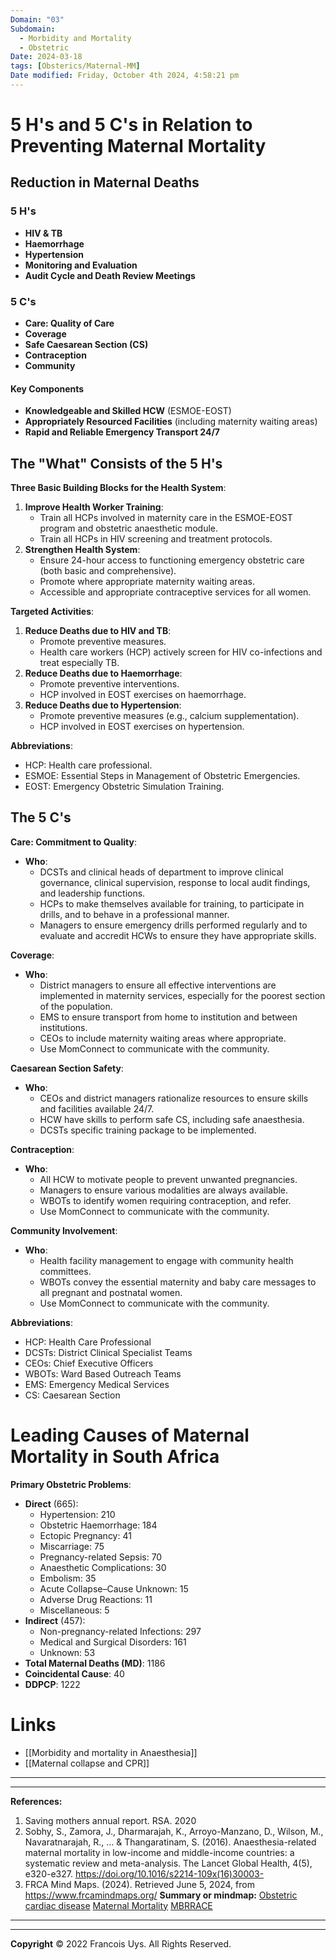 ```yaml
---
Domain: "03"
Subdomain:
  - Morbidity and Mortality
  - Obstetric
Date: 2024-03-18
tags: [Obsterics/Maternal-MM]
Date modified: Friday, October 4th 2024, 4:58:21 pm
---
```


# 5 H's and 5 C's in Relation to Preventing Maternal Mortality

## Reduction in Maternal Deaths
### 5 H's
  - **HIV & TB**
  - **Haemorrhage**
  - **Hypertension**
  - **Monitoring and Evaluation**
  - **Audit Cycle and Death Review Meetings**

### 5 C's
  - **Care: Quality of Care**
  - **Coverage**
  - **Safe Caesarean Section (CS)**
  - **Contraception**
  - **Community**

#### Key Components
- **Knowledgeable and Skilled HCW** (ESMOE-EOST)
- **Appropriately Resourced Facilities** (including maternity waiting areas)
- **Rapid and Reliable Emergency Transport 24/7**

## The "What" Consists of the 5 H's

**Three Basic Building Blocks for the Health System**:
1. **Improve Health Worker Training**:
   - Train all HCPs involved in maternity care in the ESMOE-EOST program and obstetric anaesthetic module.
   - Train all HCPs in HIV screening and treatment protocols.
2. **Strengthen Health System**:
   - Ensure 24-hour access to functioning emergency obstetric care (both basic and comprehensive).
   - Promote where appropriate maternity waiting areas.
   - Accessible and appropriate contraceptive services for all women.

**Targeted Activities**:
1. **Reduce Deaths due to HIV and TB**:
   - Promote preventive measures.
   - Health care workers (HCP) actively screen for HIV co-infections and treat especially TB.
2. **Reduce Deaths due to Haemorrhage**:
   - Promote preventive interventions.
   - HCP involved in EOST exercises on haemorrhage.
3. **Reduce Deaths due to Hypertension**:
   - Promote preventive measures (e.g., calcium supplementation).
   - HCP involved in EOST exercises on hypertension.

**Abbreviations**:
- HCP: Health care professional.
- ESMOE: Essential Steps in Management of Obstetric Emergencies.
- EOST: Emergency Obstetric Simulation Training.

## The 5 C's

**Care: Commitment to Quality**:
- **Who**:
  - DCSTs and clinical heads of department to improve clinical governance, clinical supervision, response to local audit findings, and leadership functions.
  - HCPs to make themselves available for training, to participate in drills, and to behave in a professional manner.
  - Managers to ensure emergency drills performed regularly and to evaluate and accredit HCWs to ensure they have appropriate skills.

**Coverage**:
- **Who**:
  - District managers to ensure all effective interventions are implemented in maternity services, especially for the poorest section of the population.
  - EMS to ensure transport from home to institution and between institutions.
  - CEOs to include maternity waiting areas where appropriate.
  - Use MomConnect to communicate with the community.

**Caesarean Section Safety**:
- **Who**:
  - CEOs and district managers rationalize resources to ensure skills and facilities available 24/7.
  - HCW have skills to perform safe CS, including safe anaesthesia.
  - DCSTs specific training package to be implemented.

**Contraception**:
- **Who**:
  - All HCW to motivate people to prevent unwanted pregnancies.
  - Managers to ensure various modalities are always available.
  - WBOTs to identify women requiring contraception, and refer.
  - Use MomConnect to communicate with the community.

**Community Involvement**:
- **Who**:
  - Health facility management to engage with community health committees.
  - WBOTs convey the essential maternity and baby care messages to all pregnant and postnatal women.
  - Use MomConnect to communicate with the community.

**Abbreviations**:
- HCP: Health Care Professional
- DCSTs: District Clinical Specialist Teams
- CEOs: Chief Executive Officers
- WBOTs: Ward Based Outreach Teams
- EMS: Emergency Medical Services
- CS: Caesarean Section

# Leading Causes of Maternal Mortality in South Africa

**Primary Obstetric Problems**:
- **Direct** (665):
  - Hypertension: 210
  - Obstetric Haemorrhage: 184
  - Ectopic Pregnancy: 41
  - Miscarriage: 75
  - Pregnancy-related Sepsis: 70
  - Anaesthetic Complications: 30
  - Embolism: 35
  - Acute Collapse–Cause Unknown: 15
  - Adverse Drug Reactions: 11
  - Miscellaneous: 5
- **Indirect** (457):
  - Non-pregnancy-related Infections: 297
  - Medical and Surgical Disorders: 161
  - Unknown: 53
- **Total Maternal Deaths (MD)**: 1186
- **Coincidental Cause**: 40
- **DDPCP**: 1222

# Links
- [[Morbidity and mortality in Anaesthesia]]
- [[Maternal collapse and CPR]]

---

---
**References:**

1. Saving mothers annual report. RSA. 2020
2. Sobhy, S., Zamora, J., Dharmarajah, K., Arroyo-Manzano, D., Wilson, M., Navaratnarajah, R., … & Thangaratinam, S. (2016). Anaesthesia-related maternal mortality in low-income and middle-income countries: a systematic review and meta-analysis. The Lancet Global Health, 4(5), e320-e327. https://doi.org/10.1016/s2214-109x(16)30003-
3. FRCA Mind Maps. (2024). Retrieved June 5, 2024, from https://www.frcamindmaps.org/
**Summary or mindmap:**
[Obstetric cardiac disease](https://frcamindmaps.org/mindmaps/obstetrics/obstetriccardiacdisease/obstetriccardiacdisease.html)
[Maternal Mortality](https://frcamindmaps.org/mindmaps/obstetrics/maternalmortality/maternalmortality.html)
[MBRRACE](https://frcamindmaps.org/mindmaps/guidelines/mbrrace/mbrrace.html)

---------------------------------------------------------------------------------------------


---

**Copyright**
© 2022 Francois Uys. All Rights Reserved.
